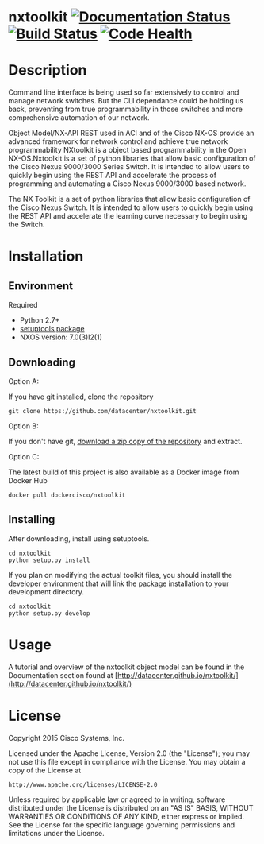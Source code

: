 # nxtoolkit [![Documentation Status](https://readthedocs.org/projects/nxtoolkit/badge/?version=latest)](https://readthedocs.org/projects/nxtoolkit/?badge=latest) [![Build Status](https://api.shippable.com/projects/54ea96315ab6cc13528d52ad/badge?branchName=master)](https://app.shippable.com/projects/54ea96315ab6cc13528d52ad/builds/latest) [![Code Health](https://landscape.io/github/datacenter/nxtoolkit/master/landscape.svg?style=flat)](https://landscape.io/github/datacenter/nxtoolkit/master)


# Description
Command line interface is being used so far extensively to control and manage network switches. But the CLI dependance could be holding us back, preventing from true programmability in those switches and more comprehensive automation of our network.

Object Model/NX-API REST used in ACI and of the Cisco NX-OS provide an advanced framework for network control and achieve true network programmability
NXtoolkit is a object based programmability in the Open NX-OS.Nxtoolkit is a set of python libraries that allow basic configuration of the Cisco Nexus 9000/3000 Series Switch. It is intended to allow users to quickly begin using the REST API and accelerate the process of programming and automating a Cisco Nexus 9000/3000 based network.

The NX Toolkit is a set of python libraries that allow basic configuration of the Cisco Nexus Switch. It is intended to allow users to quickly begin using the REST API and accelerate the learning curve necessary to begin using the Switch.


# Installation

## Environment

Required

* Python 2.7+
* [setuptools package](https://pypi.python.org/pypi/setuptools)
* NXOS version: 7.0(3)I2(1)

## Downloading

Option A:

If you have git installed, clone the repository

    git clone https://github.com/datacenter/nxtoolkit.git

Option B:

If you don't have git, [download a zip copy of the repository](https://github.com/datacenter/nxtoolkit/archive/master.zip) and extract.

Option C:

The latest build of this project is also available as a Docker image from Docker Hub

    docker pull dockercisco/nxtoolkit 

## Installing

After downloading, install using setuptools.

    cd nxtoolkit
    python setup.py install

If you plan on modifying the actual toolkit files, you should install the developer environment that will link the package installation to your development directory.

    cd nxtoolkit
    python setup.py develop

# Usage

A tutorial and overview of the nxtoolkit object model can be found in
the Documentation section found at
[http://datacenter.github.io/nxtoolkit/](http://datacenter.github.io/nxtoolkit/)

# License

Copyright 2015 Cisco Systems, Inc.

Licensed under the Apache License, Version 2.0 (the "License");
you may not use this file except in compliance with the License.
You may obtain a copy of the License at

    http://www.apache.org/licenses/LICENSE-2.0

Unless required by applicable law or agreed to in writing, software
distributed under the License is distributed on an "AS IS" BASIS,
WITHOUT WARRANTIES OR CONDITIONS OF ANY KIND, either express or implied.
See the License for the specific language governing permissions and
limitations under the License.
